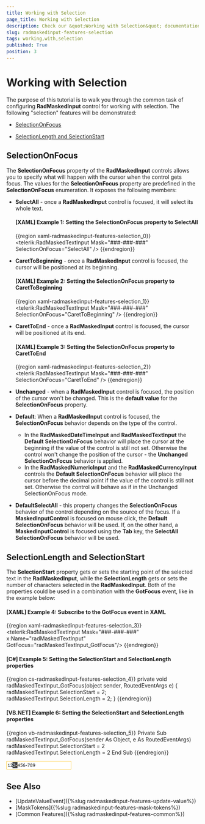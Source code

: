 ```yaml
---
title: Working with Selection
page_title: Working with Selection
description: Check our &quot;Working with Selection&quot; documentation article for the RadMaskedInput {{ site.framework_name }} control.
slug: radmaskedinput-features-selection
tags: working,with,selection
published: True
position: 3
---
```


# Working with Selection

The purpose of this tutorial is to walk you through the common task of configuring __RadMaskedInput__ control for working with selection. The following "selection" features will be demonstrated:			

* [SelectionOnFocus](#selectiononfocus)

* [SelectionLength and SelectionStart](#selectionlength-and-selectionstart)

## SelectionOnFocus

The __SelectionOnFocus__ property of the __RadMaskedInput__ controls allows you to specify what will happen with the cursor when the control gets focus. The values for the __SelectionOnFocus__ property are predefined in the __SelectionOnFocus__ enumeration. It exposes the following members:				

* __SelectAll__ - once a __RadMaskedInput__ control is focused, it will select its whole text. 						

	#### __[XAML] Example 1: Setting the SelectionOnFocus property to SelectAll__
	{{region xaml-radmaskedinput-features-selection_0}}
		<telerik:RadMaskedTextInput Mask="###-###-###" SelectionOnFocus="SelectAll" />
	{{endregion}}

* __CaretToBeginning__ - once a __RadMaskedInput__ control is focused, the cursor will be positioned at its beginning.						

	#### __[XAML] Example 2: Setting the SelectionOnFocus property to CaretToBeginning__
	{{region xaml-radmaskedinput-features-selection_1}}
		<telerik:RadMaskedTextInput Mask="###-###-###" SelectionOnFocus="CaretToBeginning" />
	{{endregion}}

* __CaretToEnd__ - once a __RadMaskedInput__ control is focused, the cursor will be positioned at its end.						

	#### __[XAML] Example 3: Setting the SelectionOnFocus property to CaretToEnd__
	{{region xaml-radmaskedinput-features-selection_2}}
		<telerik:RadMaskedTextInput Mask="###-###-###" SelectionOnFocus="CaretToEnd" />
	{{endregion}}

* __Unchanged__ - when a __RadMaskedInput__ control is focused, the position of the cursor won't be changed. This is the __default value__ for the __SelectionOnFocus__ property.					

* __Default__: When a __RadMaskedInput__ control is focused, the __SelectionOnFocus__ behavior depends on the type of the control.
	* In the __RadMaskedDateTimeInput__ and __RadMaskedTextInput__ the __Default__ __SelectionOnFocus__ behavior will place the cursor at the beginning if the value of the control is still not set. Otherwise the control won't change the position of the cursor - the __Unchanged SelectionOnFocus__ behavior is applied.
	* In the __RadMaskedNumericInput__ and the __RadMaskedCurrencyInput__ controls the __Default SelectionOnFocus__ behavior will place the cursor before the decimal point if the value of the control is still not set. Otherwise the control will behave as if in the Unchanged SelectionOnFocus mode.

* __DefaultSelectAll__ - this property changes the __SelectionOnFocus__ behavior of the control depending on the source of the focus. If a __MaskedInputControl__ is focused on mouse click, the __Default__ __SelectionOnFocus__ behavior will be used. If, on the other hand, a __MaskedInputControl__ is focused using the __Tab__ key, the __SelectAll__ __SelectionOnFocus__ behavior will be used.					

## SelectionLength and SelectionStart

The __SelectionStart__ property gets or sets the starting point of the selected text in the __RadMaskedInput__, while the __SelectionLength__ gets or sets the number of characters selected in the __RadMaskedInput__. Both of the properties could be used in a combination with the __GotFocus__ event, like in the example below:				

#### __[XAML] Example 4: Subscribe to the GotFocus event in XAML__
{{region xaml-radmaskedinput-features-selection_3}}
    <telerik:RadMaskedTextInput Mask="###-###-###" x:Name="radMaskedTextInput" GotFocus="radMaskedTextInput_GotFocus"/>
{{endregion}}

#### __[C#] Example 5: Setting the SelectionStart and SelectionLength properties__
{{region cs-radmaskedinput-features-selection_4}}
	private void radMaskedTextInput_GotFocus(object sender, RoutedEventArgs e)
	{
		radMaskedTextInput.SelectionStart = 2;
		radMaskedTextInput.SelectionLength = 2;
	}
{{endregion}}

#### __[VB.NET] Example 6: Setting the SelectionStart and SelectionLength properties__
{{region vb-radmaskedinput-features-selection_5}}
	Private Sub radMaskedTextInput_GotFocus(sender As Object, e As RoutedEventArgs)
		radMaskedTextInput.SelectionStart = 2
		radMaskedTextInput.SelectionLength = 2
	End Sub
{{endregion}}

![{{ site.framework_name }} RadMaskedInput with Selection](images/RadMaskedTextBox_Features_Selection_010.png)

## See Also
 * [UpdateValueEvent]({%slug radmaskedinput-features-update-value%})
 * [MaskTokens]({%slug radmaskedinput-features-mask-tokens%})
 * [Common Features]({%slug radmaskedinput-features-common%})
